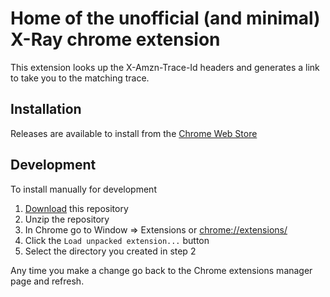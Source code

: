 Home of the unofficial (and minimal) X-Ray chrome extension
===

This extension looks up the X-Amzn-Trace-Id headers and generates a link to take you to the matching trace.

## Installation

Releases are available to install from the [Chrome Web Store](https://chrome.google.com/webstore/detail/x-ray-linker/pedjflehlcikdkegmihlccpbgikdnpof)

## Development

To install manually for development

1. [Download](https://github.com/LarsFronius/xray-chrome-extension/archive/master.zip) this repository
2. Unzip the repository
3. In Chrome go to Window => Extensions or [chrome://extensions/](chrome://extensions/)
4. Click the ``Load unpacked extension...`` button
5. Select the directory you created in step 2

Any time you make a change go back to the Chrome extensions manager page and refresh.
